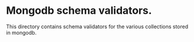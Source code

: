 # Mongodb schema validators.

This directory contains schema validators for the various collections stored in mongodb.